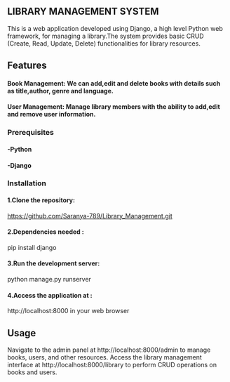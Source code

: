 ## LIBRARY MANAGEMENT SYSTEM
This is a web application developed using Django, a high level Python web framework, for managing a library.The system provides basic CRUD (Create, Read, Update, Delete) functionalities for library resources.
## Features
#### **Book Management:** We can add,edit and delete books with details such as title,author, genre and language.
#### **User Management:** Manage library members with the ability to add,edit and remove user information.

### Prerequisites
#### -Python
#### -Django
### Installation
#### 1.Clone the repository: 
https://github.com/Saranya-789/Library_Management.git
#### 2.Dependencies needed : 
pip install django
#### 3.Run the development server:
python manage.py runserver
#### 4.Access the application at :
http://localhost:8000 in your web browser

## Usage
Navigate to the admin panel at http://localhost:8000/admin to manage books, users, and other resources.
Access the library management interface at http://localhost:8000/library to perform CRUD operations on books and users.
